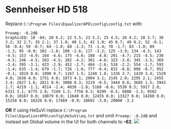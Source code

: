 # Sennheiser HD 518
Replace `C:\Program Files\EqualizerAPO\config\config.txt` with:
```
Preamp: -6.2dB
GraphicEQ: 10 -84; 20 6.2; 22 5.5; 23 5.2; 25 4.5; 26 4.2; 28 3.7; 30 3.2; 32 2.7; 35 2.1; 37 1.8; 40 1.3; 42 1.0; 45 0.7; 49 0.2; 52 -0.1; 56 -0.4; 59 -0.7; 64 -1.0; 68 -1.3; 73 -1.4; 78 -1.7; 83 -1.8; 89 -1.3; 95 -0.9; 102 -1.8; 109 -2.6; 117 -3.2; 125 -3.9; 134 -4.3; 143 -4.5; 153 -4.9; 164 -4.6; 175 -4.6; 188 -4.8; 201 -4.7; 215 -4.5; 230 -4.5; 246 -4.5; 263 -4.5; 282 -4.2; 301 -4.0; 323 -3.8; 345 -3.5; 369 -3.4; 395 -3.1; 423 -2.9; 452 -2.7; 484 -2.6; 518 -2.2; 554 -1.7; 593 -1.4; 635 -1.4; 679 -1.7; 726 -1.6; 777 -0.4; 832 -0.8; 890 -0.7; 952 -0.1; 1019 0.0; 1090 0.7; 1167 1.5; 1248 1.8; 1336 2.7; 1429 3.4; 1529 4.0; 1636 4.9; 1751 4.8; 1873 4.1; 2004 3.1; 2145 2.0; 2295 2.1; 2455 2.4; 2627 1.6; 2811 0.9; 3008 0.3; 3219 -0.5; 3444 0.6; 3685 1.5; 3943 1.7; 4219 -1.1; 4514 -2.4; 4830 -1.8; 5168 -0.6; 5530 0.5; 5917 2.0; 6331 3.1; 6775 2.8; 7249 1.3; 7756 0.3; 8299 -0.5; 8880 -1.3; 9502 0.0; 10167 0.0; 10879 0.0; 11640 0.0; 12455 0.0; 13327 0.0; 14260 0.0; 15258 0.0; 16326 0.0; 17469 -0.9; 18692 -3.0; 20000 -3.2
```
**OR** if using HeSuVi replace `C:\Program Files\EqualizerAPO\config\HeSuVi\eq.txt` and omit `Preamp: -6.2dB` and instead set Global volume in the UI for both channels to **-62**.
![](https://raw.githubusercontent.com/jaakkopasanen/AutoEq/master/results/SBAF-Serious/headphoncecom/onear/Sennheiser%20HD%20518/Sennheiser%20HD%20518.png)